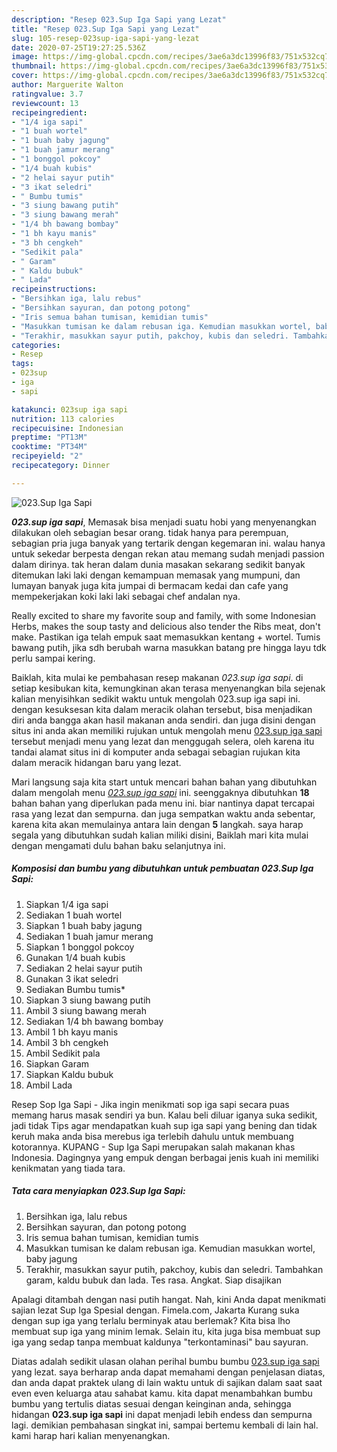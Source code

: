 ```yaml
---
description: "Resep 023.Sup Iga Sapi yang Lezat"
title: "Resep 023.Sup Iga Sapi yang Lezat"
slug: 105-resep-023sup-iga-sapi-yang-lezat
date: 2020-07-25T19:27:25.536Z
image: https://img-global.cpcdn.com/recipes/3ae6a3dc13996f83/751x532cq70/023sup-iga-sapi-foto-resep-utama.jpg
thumbnail: https://img-global.cpcdn.com/recipes/3ae6a3dc13996f83/751x532cq70/023sup-iga-sapi-foto-resep-utama.jpg
cover: https://img-global.cpcdn.com/recipes/3ae6a3dc13996f83/751x532cq70/023sup-iga-sapi-foto-resep-utama.jpg
author: Marguerite Walton
ratingvalue: 3.7
reviewcount: 13
recipeingredient:
- "1/4 iga sapi"
- "1 buah wortel"
- "1 buah baby jagung"
- "1 buah jamur merang"
- "1 bonggol pokcoy"
- "1/4 buah kubis"
- "2 helai sayur putih"
- "3 ikat seledri"
- " Bumbu tumis"
- "3 siung bawang putih"
- "3 siung bawang merah"
- "1/4 bh bawang bombay"
- "1 bh kayu manis"
- "3 bh cengkeh"
- "Sedikit pala"
- " Garam"
- " Kaldu bubuk"
- " Lada"
recipeinstructions:
- "Bersihkan iga, lalu rebus"
- "Bersihkan sayuran, dan potong potong"
- "Iris semua bahan tumisan, kemidian tumis"
- "Masukkan tumisan ke dalam rebusan iga. Kemudian masukkan wortel, baby jagung"
- "Terakhir, masukkan sayur putih, pakchoy, kubis dan seledri. Tambahkan garam, kaldu bubuk dan lada. Tes rasa. Angkat. Siap disajikan"
categories:
- Resep
tags:
- 023sup
- iga
- sapi

katakunci: 023sup iga sapi 
nutrition: 113 calories
recipecuisine: Indonesian
preptime: "PT13M"
cooktime: "PT34M"
recipeyield: "2"
recipecategory: Dinner

---
```



![023.Sup Iga Sapi](https://img-global.cpcdn.com/recipes/3ae6a3dc13996f83/751x532cq70/023sup-iga-sapi-foto-resep-utama.jpg)

<b><i>023.sup iga sapi</i></b>, Memasak bisa menjadi suatu hobi yang menyenangkan dilakukan oleh sebagian besar orang. tidak hanya para perempuan, sebagian pria juga banyak yang tertarik dengan kegemaran ini. walau hanya untuk sekedar berpesta dengan rekan atau memang sudah menjadi passion dalam dirinya. tak heran dalam dunia masakan sekarang sedikit banyak ditemukan laki laki dengan kemampuan memasak yang mumpuni, dan lumayan banyak juga kita jumpai di bermacam kedai dan cafe yang mempekerjakan koki laki laki sebagai chef andalan nya.

Really excited to share my favorite soup and family, with some Indonesian Herbs, makes the soup tasty and delicious also tender the Ribs meat, don&#39;t make. Pastikan iga telah empuk saat memasukkan kentang + wortel. Tumis bawang putih, jika sdh berubah warna masukkan batang pre hingga layu tdk perlu sampai kering.

Baiklah, kita mulai ke pembahasan resep makanan <i>023.sup iga sapi</i>. di setiap kesibukan kita, kemungkinan akan terasa menyenangkan bila sejenak kalian menyisihkan sedikit waktu untuk mengolah 023.sup iga sapi ini. dengan kesuksesan kita dalam meracik olahan tersebut, bisa menjadikan diri anda bangga akan hasil makanan anda sendiri. dan juga disini dengan situs ini anda akan memiliki rujukan untuk mengolah menu <u>023.sup iga sapi</u> tersebut menjadi menu yang lezat dan menggugah selera, oleh karena itu tandai alamat situs ini di komputer anda sebagai sebagian rujukan kita dalam meracik hidangan baru yang lezat.


Mari langsung saja kita start untuk mencari bahan bahan yang dibutuhkan dalam mengolah menu <u><i>023.sup iga sapi</i></u> ini. seenggaknya dibutuhkan <b>18</b> bahan bahan yang diperlukan pada menu ini. biar nantinya dapat tercapai rasa yang lezat dan sempurna. dan juga sempatkan waktu anda sebentar, karena kita akan memulainya antara lain dengan <b>5</b> langkah. saya harap segala yang dibutuhkan sudah kalian miliki disini, Baiklah mari kita mulai dengan mengamati dulu bahan baku selanjutnya ini.

<!--inarticleads1-->

##### Komposisi dan bumbu yang dibutuhkan untuk pembuatan 023.Sup Iga Sapi:

1. Siapkan 1/4 iga sapi
1. Sediakan 1 buah wortel
1. Siapkan 1 buah baby jagung
1. Sediakan 1 buah jamur merang
1. Siapkan 1 bonggol pokcoy
1. Gunakan 1/4 buah kubis
1. Sediakan 2 helai sayur putih
1. Gunakan 3 ikat seledri
1. Sediakan  Bumbu tumis*
1. Siapkan 3 siung bawang putih
1. Ambil 3 siung bawang merah
1. Sediakan 1/4 bh bawang bombay
1. Ambil 1 bh kayu manis
1. Ambil 3 bh cengkeh
1. Ambil Sedikit pala
1. Siapkan  Garam
1. Siapkan  Kaldu bubuk
1. Ambil  Lada


Resep Sop Iga Sapi - Jika ingin menikmati sop iga sapi secara puas memang harus masak sendiri ya bun. Kalau beli diluar iganya suka sedikit, jadi tidak Tips agar mendapatkan kuah sup iga sapi yang bening dan tidak keruh maka anda bisa merebus iga terlebih dahulu untuk membuang kotorannya. KUPANG - Sup Iga Sapi merupakan salah makanan khas Indonesia. Dagingnya yang empuk dengan berbagai jenis kuah ini memiliki kenikmatan yang tiada tara. 

<!--inarticleads2-->

##### Tata cara menyiapkan 023.Sup Iga Sapi:

1. Bersihkan iga, lalu rebus
1. Bersihkan sayuran, dan potong potong
1. Iris semua bahan tumisan, kemidian tumis
1. Masukkan tumisan ke dalam rebusan iga. Kemudian masukkan wortel, baby jagung
1. Terakhir, masukkan sayur putih, pakchoy, kubis dan seledri. Tambahkan garam, kaldu bubuk dan lada. Tes rasa. Angkat. Siap disajikan


Apalagi ditambah dengan nasi putih hangat. Nah, kini Anda dapat menikmati sajian lezat Sup Iga Spesial dengan. Fimela.com, Jakarta Kurang suka dengan sup iga yang terlalu berminyak atau berlemak? Kita bisa lho membuat sup iga yang minim lemak. Selain itu, kita juga bisa membuat sup iga yang sedap tanpa membuat kaldunya &#34;terkontaminasi&#34; bau sayuran. 

Diatas adalah sedikit ulasan olahan perihal bumbu bumbu <u>023.sup iga sapi</u> yang lezat. saya berharap anda dapat memahami dengan penjelasan diatas, dan anda dapat praktek ulang di lain waktu untuk di sajikan dalam saat saat even even keluarga atau sahabat kamu. kita dapat menambahkan bumbu bumbu yang tertulis diatas sesuai dengan keinginan anda, sehingga hidangan <b>023.sup iga sapi</b> ini dapat menjadi lebih endess dan sempurna lagi. demikian pembahasan singkat ini, sampai bertemu kembali di lain hal. kami harap hari kalian menyenangkan.
